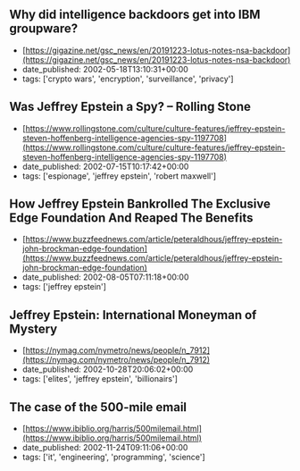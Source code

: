  ## Why did intelligence backdoors get into IBM groupware?
 - [https://gigazine.net/gsc_news/en/20191223-lotus-notes-nsa-backdoor](https://gigazine.net/gsc_news/en/20191223-lotus-notes-nsa-backdoor)
 - date_published: 2002-05-18T13:10:31+00:00
 - tags: ['crypto wars', 'encryption', 'surveillance', 'privacy']

 ## Was Jeffrey Epstein a Spy? – Rolling Stone
 - [https://www.rollingstone.com/culture/culture-features/jeffrey-epstein-steven-hoffenberg-intelligence-agencies-spy-1197708](https://www.rollingstone.com/culture/culture-features/jeffrey-epstein-steven-hoffenberg-intelligence-agencies-spy-1197708)
 - date_published: 2002-07-15T10:17:42+00:00
 - tags: ['espionage', 'jeffrey epstein', 'robert maxwell']

 ## How Jeffrey Epstein Bankrolled The Exclusive Edge Foundation And Reaped The Benefits
 - [https://www.buzzfeednews.com/article/peteraldhous/jeffrey-epstein-john-brockman-edge-foundation](https://www.buzzfeednews.com/article/peteraldhous/jeffrey-epstein-john-brockman-edge-foundation)
 - date_published: 2002-08-05T07:11:18+00:00
 - tags: ['jeffrey epstein']

 ## Jeffrey Epstein: International Moneyman of Mystery
 - [https://nymag.com/nymetro/news/people/n_7912](https://nymag.com/nymetro/news/people/n_7912)
 - date_published: 2002-10-28T20:06:02+00:00
 - tags: ['elites', 'jeffrey epstein', 'billionairs']

 ## The case of the 500-mile email
 - [https://www.ibiblio.org/harris/500milemail.html](https://www.ibiblio.org/harris/500milemail.html)
 - date_published: 2002-11-24T09:11:06+00:00
 - tags: ['it', 'engineering', 'programming', 'science']

